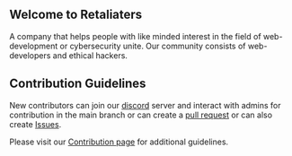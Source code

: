## Welcome to Retaliaters

A company that helps people with like minded interest in the field of web-development or cybersecurity unite. Our community consists of web-developers
and ethical hackers.

## Contribution Guidelines

New contributors can join our [discord](https://discord.gg/8fRqcDb5Te) server and interact with admins for contribution in the main branch or can create a [pull 
request](https://github.com/KCREEK/retaliaters) or can also create [Issues](https://github.com/KCREEK/retaliaters/issues).

Please visit our [Contribution page](https://github.com/Retaliaters/Contribution-page) for additional guidelines.

<!--

**Here are some ideas to get you started:**

🙋‍♀️ A short introduction - what is your organization all about?
🌈 Contribution guidelines - how can the community get involved?
👩‍💻 Useful resources - where can the community find your docs? Is there anything else the community should know?
🍿 Fun facts - what does your team eat for breakfast?
🧙 Remember, you can do mighty things with the power of [Markdown](https://docs.github.com/github/writing-on-github/getting-started-with-writing-and-formatting-on-github/basic-writing-and-formatting-syntax)
-->
